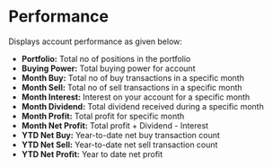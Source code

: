 # **Performance**

Displays account performance as given below:
  - **Portfolio:** Total no of positions in the portfolio
  - **Buying Power:** Total buying power for account
  - **Month Buy:** Total no of buy transactions in a specific month
  - **Month Sell:** Total no of sell transactions in a specific month
  - **Month Interest:** Interest on your account for a specific month
  - **Month Dividend:** Total dividend received during a specific month
  - **Month Profit:** Total profit for specific month
  - **Month Net Profit:** Total profit + Dividend - Interest
  - **YTD Net Buy:** Year-to-date net buy transaction count
  - **YTD Net Sell:** Year-to-date net sell transaction count
  - **YTD Net Profit:** Year to date net profit
